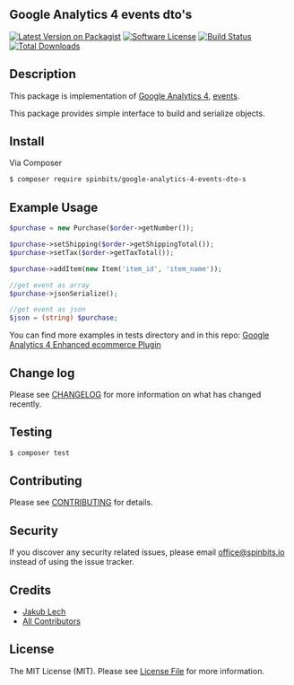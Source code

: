 ## Google Analytics 4 events dto's

[![Latest Version on Packagist][ico-version]][link-packagist]
[![Software License][ico-license]](LICENSE.md)
[![Build Status][ico-travis]][link-travis]
[![Total Downloads][ico-downloads]][link-downloads]

## Description

This package is implementation of [Google Analytics 4](https://developers.google.com/analytics/devguides/collection/ga4), [events](https://developers.google.com/analytics/devguides/collection/ga4/reference/events).

This package provides simple interface to build and serialize objects.

## Install

Via Composer

``` bash
$ composer require spinbits/google-analytics-4-events-dto-s
```

## Example Usage

``` php
$purchase = new Purchase($order->getNumber());

$purchase->setShipping($order->getShippingTotal());
$purchase->setTax($order->getTaxTotal());

$purchase->addItem(new Item('item_id', 'item_name'));

//get event as array
$purchase->jsonSerialize();

//get event as json
$json = (string) $purchase;
```

You can find more examples in tests directory and in this repo: [Google Analytics 4 Enhanced ecommerce Plugin](https://github.com/spinbits/sylius-google-analytics-plugin)

## Change log

Please see [CHANGELOG](CHANGELOG.md) for more information on what has changed recently.

## Testing

``` bash
$ composer test
```

## Contributing

Please see [CONTRIBUTING](CONTRIBUTING.md) for details.

## Security

If you discover any security related issues, please email office@spinbits.io instead of using the issue tracker.

## Credits

- [Jakub Lech][link-author]
- [All Contributors][link-contributors]

## License

The MIT License (MIT). Please see [License File](LICENSE.md) for more information.

[ico-version]: https://img.shields.io/packagist/v/spinbits/baselinker-sdk.svg?style=flat-square
[ico-license]: https://img.shields.io/badge/license-MIT-brightgreen.svg?style=flat-square
[ico-travis]: https://img.shields.io/travis/spinbits/baselinker-sdk/master.svg?style=flat-square
[ico-scrutinizer]: https://img.shields.io/scrutinizer/coverage/g/spinbits/baselinker-sdk.svg?style=flat-square
[ico-code-quality]: https://img.shields.io/scrutinizer/g/spinbits/baselinker-sdk.svg?style=flat-square
[ico-downloads]: https://img.shields.io/packagist/dt/spinbits/baselinker-sdk.svg?style=flat-square

[link-packagist]: https://packagist.org/packages/spinbits/baselinker-sdk
[link-travis]: https://travis-ci.org/spinbits/baselinker-sdk
[link-scrutinizer]: https://scrutinizer-ci.com/g/spinbits/baselinker-sdk/code-structure
[link-code-quality]: https://scrutinizer-ci.com/g/spinbits/baselinker-sdk
[link-downloads]: https://packagist.org/packages/spinbits/baselinker-sdk
[link-author]: https://github.com/spinbits
[link-contributors]: ../../contributors
